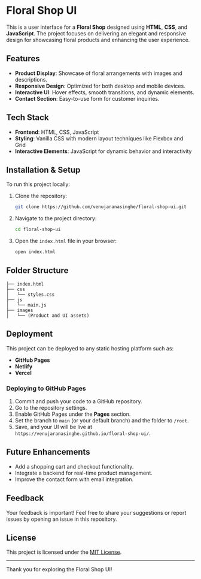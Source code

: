 # Floral Shop UI

This is a user interface for a **Floral Shop** designed using **HTML**, **CSS**, and **JavaScript**. The project focuses on delivering an elegant and responsive design for showcasing floral products and enhancing the user experience.

## Features
- **Product Display**: Showcase of floral arrangements with images and descriptions.
- **Responsive Design**: Optimized for both desktop and mobile devices.
- **Interactive UI**: Hover effects, smooth transitions, and dynamic elements.
- **Contact Section**: Easy-to-use form for customer inquiries.

## Tech Stack
- **Frontend**: HTML, CSS, JavaScript
- **Styling**: Vanilla CSS with modern layout techniques like Flexbox and Grid
- **Interactive Elements**: JavaScript for dynamic behavior and interactivity

## Installation & Setup
To run this project locally:

1. Clone the repository:
   ```bash
   git clone https://github.com/venujaranasinghe/floral-shop-ui.git
   ```

2. Navigate to the project directory:
   ```bash
   cd floral-shop-ui
   ```

3. Open the `index.html` file in your browser:
   ```
   open index.html
   ```

## Folder Structure
```
├── index.html
├── css
│   └── styles.css
├── js
│   └── main.js
├── images
│   └── (Product and UI assets)
```

## Deployment
This project can be deployed to any static hosting platform such as:
- **GitHub Pages**
- **Netlify**
- **Vercel**

### Deploying to GitHub Pages
1. Commit and push your code to a GitHub repository.
2. Go to the repository settings.
3. Enable GitHub Pages under the **Pages** section.
4. Set the branch to `main` (or your default branch) and the folder to `/root`.
5. Save, and your UI will be live at `https://venujaranasinghe.github.io/floral-shop-ui/`.

## Future Enhancements
- Add a shopping cart and checkout functionality.
- Integrate a backend for real-time product management.
- Improve the contact form with email integration.

## Feedback
Your feedback is important! Feel free to share your suggestions or report issues by opening an issue in this repository.

## License
This project is licensed under the [MIT License](LICENSE).

---

Thank you for exploring the Floral Shop UI!
